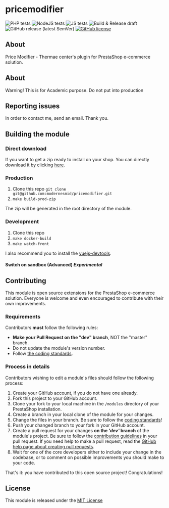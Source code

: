 # pricemodifier

![PHP tests](https://github.com/modernesmid/pricemodifier/workflows/PHP%20tests/badge.svg)
![NodeJS tests](https://github.com/modernesmid/pricemodifier/workflows/NodeJS%20tests/badge.svg)
![JS tests](https://github.com/modernesmid/pricemodifier/workflows/JS%20tests/badge.svg)
![Build & Release draft](https://github.com/modernesmid/pricemodifier/workflows/Build%20&%20Release%20draft/badge.svg)
![GitHub release (latest SemVer)](https://img.shields.io/github/v/release/modernesmid/pricemodifier)
[![GitHub license](https://img.shields.io/github/license/modernesmid/pricemodifier)](https://github.com/modernesmid/pricemodifier/LICENSE.md)

## About
Price Modifier - Thermae center's plugin for PrestaShop e-commerce solution.

## About

Warning! This is for Academic purpose. Do not put into production

## Reporting issues

In order to contact me, send an email. Thank you.

## Building the module


### Direct download

If you want to get a zip ready to install on your shop. You can directly download it by clicking [here][direct-download].


### Production

1. Clone this repo `git clone git@github.com:modernesmid/pricemodifier.git`
2. `make build-prod-zip`

The zip will be generated in the root directory of the module.

### Development

1. Clone this repo
2. `make docker-build`
3. `make watch-front`

I also recommend you to install the [vuejs-devtools][vuejs-devtools].

#### Switch on sandbox (Advanced) *Experimental*


## Contributing

This module is open source extensions for the PrestaShop e-commerce solution. Everyone is welcome and even encouraged to contribute with their own improvements.

### Requirements

Contributors **must** follow the following rules:

* **Make your Pull Request on the "dev" branch**, NOT the "master" branch.
* Do not update the module's version number.
* Follow [the coding standards][1].

### Process in details

Contributors wishing to edit a module's files should follow the following process:

1. Create your GitHub account, if you do not have one already.
2. Fork this project to your GitHub account.
3. Clone your fork to your local machine in the ```/modules``` directory of your PrestaShop installation.
4. Create a branch in your local clone of the module for your changes.
5. Change the files in your branch. Be sure to follow the [coding standards][1]!
6. Push your changed branch to your fork in your GitHub account.
7. Create a pull request for your changes **on the _'dev'_ branch** of the module's project. Be sure to follow the [contribution guidelines][2] in your pull request. If you need help to make a pull request, read the [GitHub help page about creating pull requests][3].
8. Wait for one of the core developers either to include your change in the codebase, or to comment on possible improvements you should make to your code.

That's it: you have contributed to this open source project! Congratulations!

## License

This module is released under the [MIT License][MIT]


[vuejs]: https://vuejs.org/
[vuejs-devtools]: https://github.com/vuejs/vue-devtools
[direct-download]: https://github.com/modernesmid/pricemodifier/releases/latest/download/pricemodifier.zip
[1]: https://devdocs.prestashop.com/1.7/development/coding-standards/
[2]: https://devdocs.prestashop.com/1.7/contribute/contribution-guidelines/
[3]: https://help.github.com/articles/using-pull-requests
[AFL-3.0]: https://opensource.org/licenses/AFL-3.0
[MIT]: https://opensource.org/licenses/MIT
